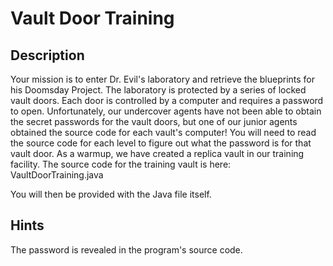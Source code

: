 # Vault Door Training

## Description

Your mission is to enter Dr. Evil's laboratory and retrieve the blueprints for his Doomsday Project.
The laboratory is protected by a series of locked vault doors.
Each door is controlled by a computer and requires a password to open.
Unfortunately, our undercover agents have not been able to obtain the secret passwords for the vault doors, but one of our junior agents obtained the source code for each vault's computer!
You will need to read the source code for each level to figure out what the password is for that vault door.
As a warmup, we have created a replica vault in our training facility.
The source code for the training vault is here: VaultDoorTraining.java

You will then be provided with the Java file itself.

## Hints

The password is revealed in the program's source code.

